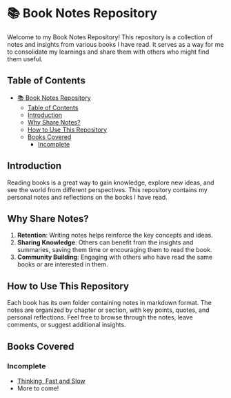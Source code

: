 # 📚 Book Notes Repository

Welcome to my Book Notes Repository! This repository is a collection of notes and insights from various books I have read. It serves as a way for me to consolidate my learnings and share them with others who might find them useful.

## Table of Contents

- [📚 Book Notes Repository](#-book-notes-repository)
  - [Table of Contents](#table-of-contents)
  - [Introduction](#introduction)
  - [Why Share Notes?](#why-share-notes)
  - [How to Use This Repository](#how-to-use-this-repository)
  - [Books Covered](#books-covered)
    - [Incomplete](#incomplete)

## Introduction

Reading books is a great way to gain knowledge, explore new ideas, and see the world from different perspectives. This repository contains my personal notes and reflections on the books I have read.

## Why Share Notes?

1. **Retention**: Writing notes helps reinforce the key concepts and ideas.
2. **Sharing Knowledge**: Others can benefit from the insights and summaries, saving them time or encouraging them to read the book.
3. **Community Building**: Engaging with others who have read the same books or are interested in them.

## How to Use This Repository

Each book has its own folder containing notes in markdown format. The notes are organized by chapter or section, with key points, quotes, and personal reflections. Feel free to browse through the notes, leave comments, or suggest additional insights. 

## Books Covered

### Incomplete
- [Thinking, Fast and Slow](thinking-fast-and-slow/README.md)
- More to come!

